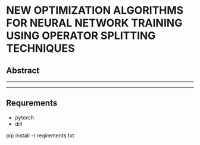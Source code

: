 # NEW OPTIMIZATION ALGORITHMS FOR NEURAL NETWORK TRAINING USING OPERATOR SPLITTING TECHNIQUES

## Abstract
___


___

## Requrements

+ pytorch 
+ dill

pip install -r reqirements.txt


